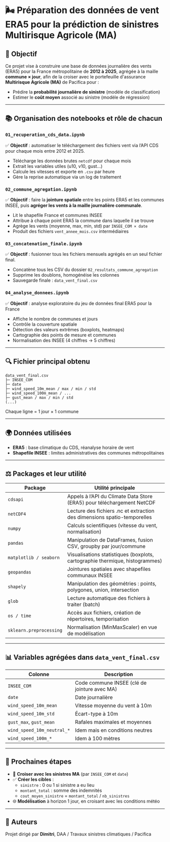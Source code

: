 # 🌬️ Préparation des données de vent ERA5 pour la prédiction de sinistres Multirisque Agricole (MA)

## 🎯 Objectif

Ce projet vise à construire une base de données journalière des vents (ERA5) pour la France métropolitaine de **2012 à 2025**, agrégée à la maille **commune × jour**, afin de la croiser avec le portefeuille d'assurance **Multirisque Agricole (MA)** de Pacifica pour :

- Prédire la **probabilité journalière de sinistre** (modèle de classification)
- Estimer le **coût moyen** associé au sinistre (modèle de régression)

---

## 📚 Organisation des notebooks et rôle de chacun

### `01_recuperation_cds_data.ipynb`
✅ **Objectif** : automatiser le téléchargement des fichiers vent via l’API CDS pour chaque mois entre 2012 et 2025.
- Télécharge les données brutes `netcdf` pour chaque mois
- Extrait les variables utiles (u10, v10, gust...)
- Calcule les vitesses et exporte en `.csv` par heure
- Gère la reprise automatique via un log de traitement

### `02_commune_agregation.ipynb`
✅ **Objectif** : faire la **jointure spatiale** entre les points ERA5 et les communes INSEE, puis **agréger les vents à la maille journalière communale**.
- Lit le shapefile France et communes INSEE
- Attribue à chaque point ERA5 la commune dans laquelle il se trouve
- Agrège les vents (moyenne, max, min, std) par `INSEE_COM × date`
- Produit des fichiers `vent_annee_mois.csv` intermédiaires

### `03_concatenation_finale.ipynb`
✅ **Objectif** : fusionner tous les fichiers mensuels agrégés en un seul fichier final.
- Concatène tous les CSV du dossier `02_resultats_commune_agregation`
- Supprime les doublons, homogénéise les colonnes
- Sauvegarde finale : `data_vent_final.csv`

### `04_analyse_donnees.ipynb`
✅ **Objectif** : analyse exploratoire du jeu de données final ERA5 pour la France
- Affiche le nombre de communes et jours
- Contrôle la couverture spatiale
- Détection des valeurs extrêmes (boxplots, heatmaps)
- Cartographie des points de mesure et communes
- Normalisation des INSEE (4 chiffres → 5 chiffres)

---

## 🔍 Fichier principal obtenu

```
data_vent_final.csv
├─ INSEE_COM
├─ date
├─ wind_speed_10m_mean / max / min / std
├─ wind_speed_100m_mean / ...
├─ gust_mean / max / min / std
(...)
```

Chaque ligne = 1 jour × 1 commune

---

## 🌍 Données utilisées
- **ERA5** : base climatique du CDS, réanalyse horaire de vent
- **Shapefile INSEE** : limites administratives des communes métropolitaines

---

## ⚖️ Packages et leur utilité

| Package               | Utilité principale                                                                 |
|-----------------------|-------------------------------------------------------------------------------------|
| `cdsapi`              | Appels à l’API du Climate Data Store (ERA5) pour téléchargement NetCDF            |
| `netCDF4`             | Lecture des fichiers .nc et extraction des dimensions spatio-temporelles            |
| `numpy`               | Calculs scientifiques (vitesse du vent, normalisation)                             |
| `pandas`              | Manipulation de DataFrames, fusion CSV, groupby par jour/commune                   |
| `matplotlib / seaborn`| Visualisations statistiques (boxplots, cartographie thermique, histogrammes)       |
| `geopandas`           | Jointures spatiales avec shapefiles communaux INSEE                              |
| `shapely`             | Manipulation des géométries : points, polygones, union, intersection               |
| `glob`                | Lecture automatique des fichiers à traiter (batch)                                |
| `os / time`           | Accès aux fichiers, création de répertoires, temporisation                       |
| `sklearn.preprocessing` | Normalisation (MinMaxScaler) en vue de modélisation                            |

---

## 📊 Variables agrégées dans `data_vent_final.csv`

| Colonne                         | Description                                        |
|---------------------------------|----------------------------------------------------|
| `INSEE_COM`                     | Code commune INSEE (clé de jointure avec MA)       |
| `date`                          | Date journalière                                   |
| `wind_speed_10m_mean`          | Vitesse moyenne du vent à 10m                     |
| `wind_speed_10m_std`           | Écart-type à 10m                                 |
| `gust_max`, `gust_mean`        | Rafales maximales et moyennes                     |
| `wind_speed_10m_neutral_*`     | Idem mais en conditions neutres                   |
| `wind_speed_100m_*`            | Idem à 100 mètres                                 |

---

## 🚀 Prochaines étapes

- 🔗 **Croiser avec les sinistres MA** (par `INSEE_COM` et `date`)
- ✅ **Créer les cibles** :
  - `sinistre` : 0 ou 1 si sinistre a eu lieu
  - `montant_total` : somme des indemnités
  - `cout_moyen_sinistre` = `montant_total` / `nb_sinistres`
- 🌐 **Modélisation** à horizon 1 jour, en croisant avec les conditions météo

---

## 🌟 Auteurs
Projet dirigé par **Dimitri**, DAA / Travaux sinistres climatiques / Pacifica
